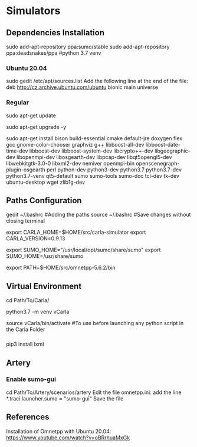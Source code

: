 # Simulators

## Dependencies Installation
sudo add-apt-repository ppa:sumo/stable
sudo add-apt-repository ppa:deadsnakes/ppa #python 3.7 venv


### Ubuntu 20.04
sudo gedit /etc/apt/sources.list
Add the following line at the end of the file:  deb http://cz.archive.ubuntu.com/ubuntu bionic main universe

### Regular
sudo apt-get update

sudo apt-get upgrade -y

sudo apt-get install bison build-essential cmake default-jre doxygen flex gcc gnome-color-chooser graphviz g++ libboost-all-dev libboost-date-time-dev libboost-dev libboost-system-dev libcrypto++-dev libgeographic-dev libopenmpi-dev libosgearth-dev libpcap-dev libqt5opengl5-dev libwebkitgtk-3.0-0 libxml2-dev nemiver openmpi-bin openscenegraph-plugin-osgearth perl python-dev python3-dev python3.7 python3.7-dev python3.7-venv qt5-default sumo sumo-tools sumo-doc tcl-dev tk-dev ubuntu-desktop wget zlib1g-dev   

## Paths Configuration

gedit ~/.bashrc #Adding the paths
source ~/.bashrc #Save changes without closing terminal

export CARLA_HOME=$HOME/src/carla-simulator
export CARLA_VERSION=0.9.13

export SUMO_HOME="/usr/local/opt/sumo/share/sumo"
export SUMO_HOME=/usr/share/sumo

export PATH=$HOME/src/omnetpp-5.6.2/bin

## Virtual Environment 
cd Path/To/Carla/

python3.7 -m venv vCarla 

source vCarla/bin/activate #To use before launching any python script in the Carla Folder

###
pip3 install lxml

## Artery
### Enable sumo-gui
cd Path/To/Artery/scenarios/artery
Edit the file omnetpp.ini: add the line *.traci.launcher.sumo = "sumo-gui"
Save the file 



## References
Installation of Omnetpp with Ubuntu 20.04: https://www.youtube.com/watch?v=oBRrhuaMxGk
